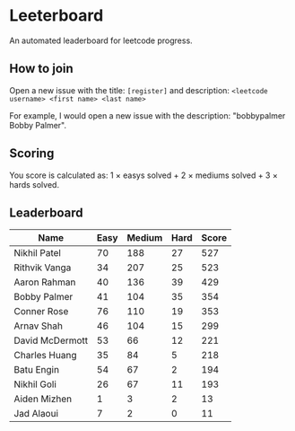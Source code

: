 # Leeterboard

An automated leaderboard for leetcode progress.

## How to join

Open a new issue with the title: `[register]` and description:
`<leetcode username> <first name> <last name>`

For example, I would open a new issue with the description: "bobbypalmer Bobby Palmer".

## Scoring

You score is calculated as:
1 $\times$ easys solved + 2 $\times$ mediums solved + 3 $\times$ hards solved.

## Leaderboard
| Name | Easy | Medium | Hard | Score |
| --- | --- | --- | --- | --- |
| Nikhil Patel | 70 | 188 | 27 | 527 |
| Rithvik Vanga | 34 | 207 | 25 | 523 |
| Aaron Rahman | 40 | 136 | 39 | 429 |
| Bobby Palmer | 41 | 104 | 35 | 354 |
| Conner Rose | 76 | 110 | 19 | 353 |
| Arnav Shah | 46 | 104 | 15 | 299 |
| David McDermott | 53 | 66 | 12 | 221 |
| Charles Huang | 35 | 84 | 5 | 218 |
| Batu Engin | 54 | 67 | 2 | 194 |
| Nikhil Goli | 26 | 67 | 11 | 193 |
| Aiden Mizhen | 1 | 3 | 2 | 13 |
| Jad Alaoui | 7 | 2 | 0 | 11 |
